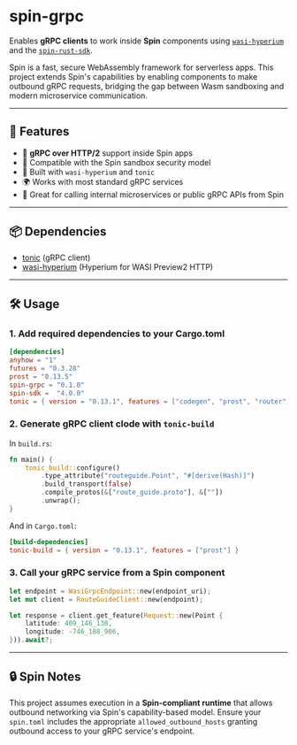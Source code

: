 # spin-grpc

Enables **gRPC clients** to work inside **Spin** components using [`wasi-hyperium`](https://github.com/fermyon/wasi-hyperium) and the [`spin-rust-sdk`](https://github.com/fermyon/spin-rust-sdk).

Spin is a fast, secure WebAssembly framework for serverless apps. This project extends Spin's capabilities by enabling components to make outbound gRPC requests, bridging the gap between Wasm sandboxing and modern microservice communication.

---

## 🚀 Features

- 🧩 **gRPC over HTTP/2** support inside Spin apps
- 🔐 Compatible with the Spin sandbox security model
- 🦀 Built with `wasi-hyperium` and `tonic`
- 🌍 Works with most standard gRPC services
- 🧪 Great for calling internal microservices or public gRPC APIs from Spin

---

## 📦 Dependencies

- [tonic](https://github.com/hyperium/tonic) (gRPC client)
- [wasi-hyperium](https://github.com/fermyon/wasi-hyperium) (Hyperium for WASI Preview2 HTTP)

---

## 🛠️ Usage

### 1. Add required dependencies to your Cargo.toml

```toml
[dependencies]
anyhow = "1"
futures = "0.3.28"
prost = "0.13.5"
spin-grpc = "0.1.0"
spin-sdk =  "4.0.0"
tonic = { version = "0.13.1", features = ["codegen", "prost", "router"], default-features = false}
```

### 2. Generate gRPC client clode with `tonic-build`

In `build.rs`:

```rust
fn main() {
    tonic_build::configure()
        .type_attribute("routeguide.Point", "#[derive(Hash)]")
        .build_transport(false)
        .compile_protos(&["route_guide.proto"], &[""])
        .unwrap();
}
```

And in `Cargo.toml`:

```toml
[build-dependencies]
tonic-build = { version = "0.13.1", features = ["prost"] }
```

### 3. Call your gRPC service from a Spin component

```rust
let endpoint = WasiGrpcEndpoint::new(endpoint_uri);
let mut client = RouteGuideClient::new(endpoint);

let response = client.get_feature(Request::new(Point {
    latitude: 409_146_138,
    longitude: -746_188_906,
})).await?;
```

---

## 🔒 Spin Notes

This project assumes execution in a **Spin-compliant runtime** that allows outbound networking via Spin's capability-based model. Ensure your `spin.toml` includes the appropriate `allowed_outbound_hosts` granting outbound access to your gRPC service's endpoint.